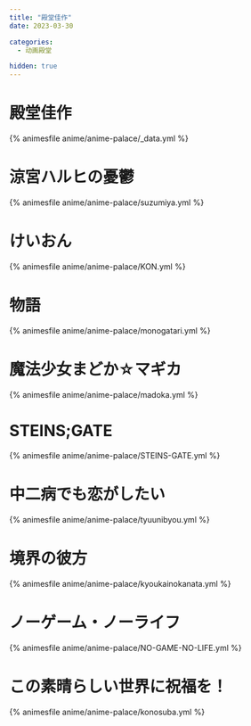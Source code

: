 ```yaml
---
title: "殿堂佳作"
date: 2023-03-30

categories: 
  - 动画殿堂

hidden: true
---
```


# 殿堂佳作

{% animesfile anime/anime-palace/_data.yml %}

# 涼宮ハルヒの憂鬱

{% animesfile anime/anime-palace/suzumiya.yml %}

# けいおん

{% animesfile anime/anime-palace/KON.yml %}

# 物語

{% animesfile anime/anime-palace/monogatari.yml %}

# 魔法少女まどか☆マギカ

{% animesfile anime/anime-palace/madoka.yml %}

# STEINS;GATE

{% animesfile anime/anime-palace/STEINS-GATE.yml %}

# 中二病でも恋がしたい

{% animesfile anime/anime-palace/tyuunibyou.yml %}

# 境界の彼方

{% animesfile anime/anime-palace/kyoukainokanata.yml %}

# ノーゲーム・ノーライフ

{% animesfile anime/anime-palace/NO-GAME-NO-LIFE.yml %}

# この素晴らしい世界に祝福を！

{% animesfile anime/anime-palace/konosuba.yml %}
